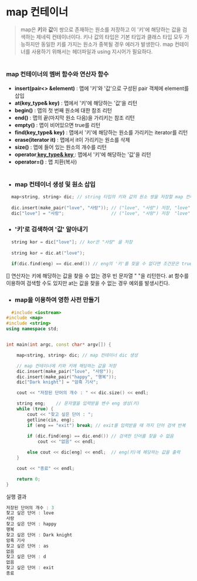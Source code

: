 # map 컨테이너

> map은 **키**와 **값**이 쌍으로 존재하는 원소를 저장하고 이 '키'에 해당하는 값을 검색하는 제네릭 컨테이너이다. 키나 값의 타입은 기본 타입과 클래스 타입 모두 가능하지만
> 동일한 키를 가지는 원소가 중복될 경우 에러가 발생한다. map 컨테이너를 사용하기 위해서는 <map> 헤더파일과 using 지시어가 필요하다.
   
  
#
  
### map 컨테이너의 멤버 함수와 연산자 함수

  
 + **insert(pair<> &element)** : 맵에 '키'와 '값'으로 구성된 pair 객체에 element를 삽입
 + **at(key_type& key)** : 맵에서 '키'에 해당하는 '값'을 리턴
 + **begin()** : 맵의 첫 번째 원소에 대한 참조 리턴
 + **end()** : 맵의 끝(마지막 원소 다음)을 가리키는 참조 리턴
 + **empty()** : 맵이 비어있으면 true를 리턴
 + **find(key_type& key)** : 맵에서 '키'에 해당하는 원소를 가리키는 iterator를 리턴
 + **erase(iterator it)** : 맵에서 it이 가리키는 원소를 삭제
 + **size()** : 맵에 들어 있는 원소의 개수를 리턴
 + **operator[ key_type& key ]()** : 맵에서 '키'에 해당하는 '값'을 리턴
 + **operator=()** : 맵 치환(복사)
  
#
  
+ ### map 컨테이너 생성 및 원소 삽입
  
```c++
  map<string, string> dic; // string 타입의 키와 값의 원소 쌍을 저장할 map 컨테이너 dic 생성
  
  dic.insert(make_pair("love", "사랑")); // ("love", "사랑") 저장, "love"라는 키를 검색 시 "사랑" 리턴
  dic["love"] = "사랑";                  // ("love", "사랑") 저장  "love"라는 키를 검색 시 "사랑" 리턴
```
  
+ ### '키'로 검색하여 '값' 알아내기
```c++
  string kor = dic["love"]; // kor은 "사랑" 을 저장
  
  string kor = dic.at("love");
  
  if(dic.find(eng) == dic.end()) // eng의 '키'를 찾을 수 없다면 조건문은 true를 리턴
```
  
  [] 연산자는 키에 해당하는 값을 찾을 수 없는 경우 빈 문자열 " "을 리턴한다. at 함수를 이용하여 검색할 수도 있지만 at는 값을 찾을 수 없는 경우 예외를 발생시킨다.
  
  
+ ### map을 이용하여 영한 사전 만들기
  

```c++
  #include <iostream>
#include <map>
#include <string>
using namespace std;


int main(int argc, const char* argv[]) {

	map<string, string> dic; // map 컨테이너 dic 생성

	// map 컨테이너에 키와 키에 해당하는 값을 저장
	dic.insert(make_pair("love", "사랑"));
	dic.insert(make_pair("happy", "행복"));
	dic["Dark knight"] = "암흑 기사";

	cout << "저장된 단어의 개수 : " << dic.size() << endl;

	string eng;    // 문자열을 입력받을 변수 eng 생성(키)
	while (true) {
		cout << "찾고 싶은 단어 : ";
		getline(cin, eng);
		if (eng == "exit") break; // exit를 입력받을 때 까지 단어 검색 반복
		
		if (dic.find(eng) == dic.end()) // 검색한 단어를 찾을 수 없음
			cout << "없음" << endl;

		else cout << dic[eng] << endl;  // eng(키)에 해당하는 값을 출력
	}

	cout << "종료" << endl;

	return 0;
}
```
실행 결과
```c++
저장된 단어의 개수 : 3
찾고 싶은 단어 : love
사랑
찾고 싶은 단어 : happy
행복
찾고 싶은 단어 : Dark knight
암흑 기사
찾고 싶은 단어 : as
없음
찾고 싶은 단어 : d
없음
찾고 싶은 단어 : exit
종료
```

  
  
  
  
